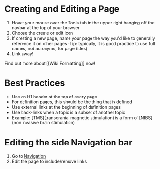 # Creating and Editing a Page

1. Hover your mouse over the Tools tab in the upper right hanging off the navbar at the top of your browser
2. Choose the create or edit icon
3. If creating a new page, name your page the way you'd like to generally reference it on other pages (Tip: typically, it is good practice to use full names, not acronyms, for page titles)
4. Link away!

Find out more about [[Wiki Formatting]] now!

# Best Practices
* Use an H1 header at the top of every page
 * For definition pages, this should be the thing that is defined
* Use external links at the beginning of definition pages
* Use back-links when a topic is a subset of another topic
 * Example: [TMS](transcranial magnetic stimulation) is a form of [NIBS](non invasive brain stimulation)

# Editing the side Navigation bar

1. Go to [Navigation](_sidebar)
2. Edit the page to include/remove links